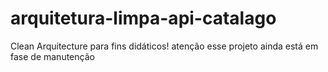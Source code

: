 # arquitetura-limpa-api-catalago
Clean Arquitecture para fins didáticos! atenção esse projeto ainda está em fase de manutenção
